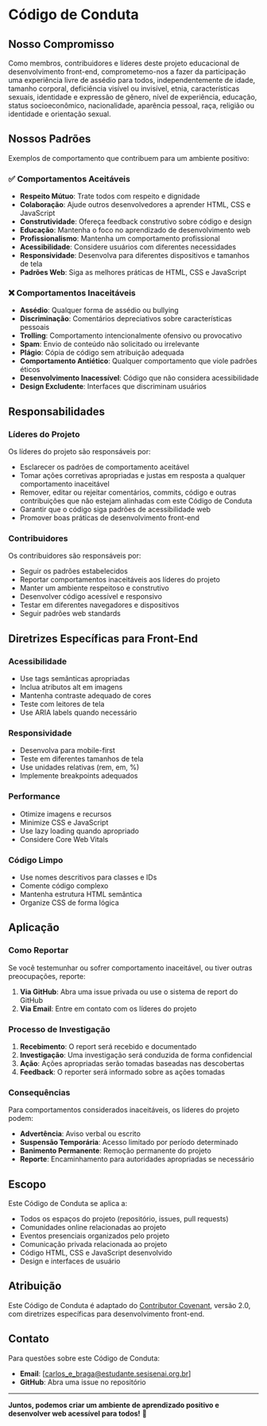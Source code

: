 # Código de Conduta

## Nosso Compromisso

Como membros, contribuidores e líderes deste projeto educacional de desenvolvimento front-end, comprometemo-nos a fazer da participação uma experiência livre de assédio para todos, independentemente de idade, tamanho corporal, deficiência visível ou invisível, etnia, características sexuais, identidade e expressão de gênero, nível de experiência, educação, status socioeconômico, nacionalidade, aparência pessoal, raça, religião ou identidade e orientação sexual.

## Nossos Padrões

Exemplos de comportamento que contribuem para um ambiente positivo:

### ✅ Comportamentos Aceitáveis

- **Respeito Mútuo**: Trate todos com respeito e dignidade
- **Colaboração**: Ajude outros desenvolvedores a aprender HTML, CSS e JavaScript
- **Construtividade**: Ofereça feedback construtivo sobre código e design
- **Educação**: Mantenha o foco no aprendizado de desenvolvimento web
- **Profissionalismo**: Mantenha um comportamento profissional
- **Acessibilidade**: Considere usuários com diferentes necessidades
- **Responsividade**: Desenvolva para diferentes dispositivos e tamanhos de tela
- **Padrões Web**: Siga as melhores práticas de HTML, CSS e JavaScript

### ❌ Comportamentos Inaceitáveis

- **Assédio**: Qualquer forma de assédio ou bullying
- **Discriminação**: Comentários depreciativos sobre características pessoais
- **Trolling**: Comportamento intencionalmente ofensivo ou provocativo
- **Spam**: Envio de conteúdo não solicitado ou irrelevante
- **Plágio**: Cópia de código sem atribuição adequada
- **Comportamento Antiético**: Qualquer comportamento que viole padrões éticos
- **Desenvolvimento Inacessível**: Código que não considera acessibilidade
- **Design Excludente**: Interfaces que discriminam usuários

## Responsabilidades

### Líderes do Projeto

Os líderes do projeto são responsáveis por:

- Esclarecer os padrões de comportamento aceitável
- Tomar ações corretivas apropriadas e justas em resposta a qualquer comportamento inaceitável
- Remover, editar ou rejeitar comentários, commits, código e outras contribuições que não estejam alinhadas com este Código de Conduta
- Garantir que o código siga padrões de acessibilidade web
- Promover boas práticas de desenvolvimento front-end

### Contribuidores

Os contribuidores são responsáveis por:

- Seguir os padrões estabelecidos
- Reportar comportamentos inaceitáveis aos líderes do projeto
- Manter um ambiente respeitoso e construtivo
- Desenvolver código acessível e responsivo
- Testar em diferentes navegadores e dispositivos
- Seguir padrões web standards

## Diretrizes Específicas para Front-End

### Acessibilidade
- Use tags semânticas apropriadas
- Inclua atributos alt em imagens
- Mantenha contraste adequado de cores
- Teste com leitores de tela
- Use ARIA labels quando necessário

### Responsividade
- Desenvolva para mobile-first
- Teste em diferentes tamanhos de tela
- Use unidades relativas (rem, em, %)
- Implemente breakpoints adequados

### Performance
- Otimize imagens e recursos
- Minimize CSS e JavaScript
- Use lazy loading quando apropriado
- Considere Core Web Vitals

### Código Limpo
- Use nomes descritivos para classes e IDs
- Comente código complexo
- Mantenha estrutura HTML semântica
- Organize CSS de forma lógica

## Aplicação

### Como Reportar

Se você testemunhar ou sofrer comportamento inaceitável, ou tiver outras preocupações, reporte:

1. **Via GitHub**: Abra uma issue privada ou use o sistema de report do GitHub
2. **Via Email**: Entre em contato com os líderes do projeto

### Processo de Investigação

1. **Recebimento**: O report será recebido e documentado
2. **Investigação**: Uma investigação será conduzida de forma confidencial
3. **Ação**: Ações apropriadas serão tomadas baseadas nas descobertas
4. **Feedback**: O reporter será informado sobre as ações tomadas

### Consequências

Para comportamentos considerados inaceitáveis, os líderes do projeto podem:

- **Advertência**: Aviso verbal ou escrito
- **Suspensão Temporária**: Acesso limitado por período determinado
- **Banimento Permanente**: Remoção permanente do projeto
- **Reporte**: Encaminhamento para autoridades apropriadas se necessário

## Escopo

Este Código de Conduta se aplica a:

- Todos os espaços do projeto (repositório, issues, pull requests)
- Comunidades online relacionadas ao projeto
- Eventos presenciais organizados pelo projeto
- Comunicação privada relacionada ao projeto
- Código HTML, CSS e JavaScript desenvolvido
- Design e interfaces de usuário

## Atribuição

Este Código de Conduta é adaptado do [Contributor Covenant](https://www.contributor-covenant.org/version/2/0/code_of_conduct.html), versão 2.0, com diretrizes específicas para desenvolvimento front-end.

## Contato

Para questões sobre este Código de Conduta:

- **Email**: [carlos_e_braga@estudante.sesisenai.org.br]
- **GitHub**: Abra uma issue no repositório

---

**Juntos, podemos criar um ambiente de aprendizado positivo e desenvolver web acessível para todos!** 🌟
